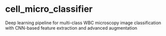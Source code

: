 # cell_micro_classifier
Deep learning pipeline for multi-class WBC microscopy image classification with CNN-based feature extraction and advanced augmentation

